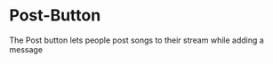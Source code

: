 Post-Button
===========

The Post button lets people post songs to their stream while adding a message
